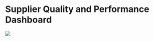 # Supplier Quality and Performance Dashboard

![](https://github.com/idayatakinwale/Enhancing-Supplier-Quality-Management-through-Data-Analysis/blob/e16a601cb6001b1bad13fb54faba3507fb086980/company%20pic.png)



